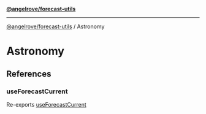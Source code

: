 [**@angelrove/forecast-utils**](../README.md)

***

[@angelrove/forecast-utils](../README.md) / Astronomy

# Astronomy

## References

### useForecastCurrent

Re-exports [useForecastCurrent](../index/functions/useForecastCurrent.md)
